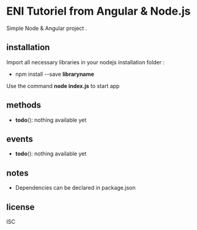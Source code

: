ENI Tutoriel from Angular & Node.js
=====

Simple Node & Angular project . 


installation
-----

Import all necessary libraries in your nodejs installation folder : 
- npm install --save **libraryname**

Use the command **node index.js** to start app



methods
-----

- **todo**(): nothing available yet


events
----- 

- **todo**(): nothing available yet


notes
-----

- Dependencies can be declared in package.json

license
---

ISC
